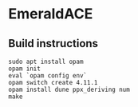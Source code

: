 # EmeraldACE

## Build instructions

```
sudo apt install opam
opam init
eval `opam config env`
opam switch create 4.11.1
opam install dune ppx_deriving num
make
```
